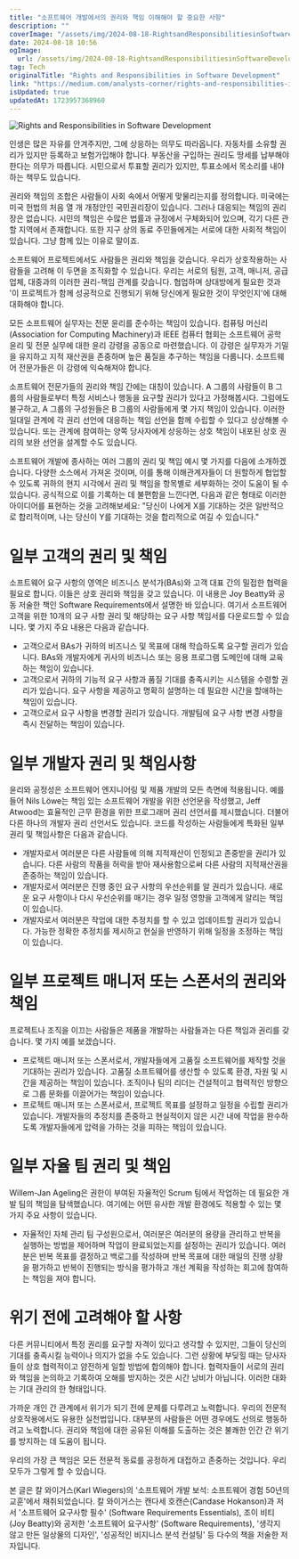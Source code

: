 ```yaml
---
title: "소프트웨어 개발에서의 권리와 책임 이해해야 할 중요한 사항"
description: ""
coverImage: "/assets/img/2024-08-18-RightsandResponsibilitiesinSoftwareDevelopment_0.png"
date: 2024-08-18 10:56
ogImage: 
  url: /assets/img/2024-08-18-RightsandResponsibilitiesinSoftwareDevelopment_0.png
tag: Tech
originalTitle: "Rights and Responsibilities in Software Development"
link: "https://medium.com/analysts-corner/rights-and-responsibilities-in-software-development-dc1dc702984a"
isUpdated: true
updatedAt: 1723957368960
---
```


![Rights and Responsibilities in Software Development](/assets/img/2024-08-18-RightsandResponsibilitiesinSoftwareDevelopment_0.png)

인생은 많은 자유를 안겨주지만, 그에 상응하는 의무도 따라옵니다. 자동차를 소유할 권리가 있지만 등록하고 보험가입해야 합니다. 부동산을 구입하는 권리도 땅세를 납부해야 한다는 의무가 따릅니다. 시민으로서 투표할 권리가 있지만, 투표소에서 목소리를 내야 하는 책무도 있습니다.

권리와 책임의 조합은 사람들이 사회 속에서 어떻게 맞물리는지를 정의합니다. 미국에는 미국 헌법의 처음 열 개 개정안인 국민권리장이 있습니다. 그러나 대응되는 책임의 권리장은 없습니다. 시민의 책임은 수많은 법률과 규정에서 구체화되어 있으며, 각기 다른 관할 지역에서 존재합니다. 또한 지구 상의 동료 주민들에게는 서로에 대한 사회적 책임이 있습니다. 그냥 함께 있는 이유로 말이죠.

소프트웨어 프로젝트에서도 사람들은 권리와 책임을 갖습니다. 우리가 상호작용하는 사람들을 고려해 이 두면을 조직화할 수 있습니다. 우리는 서로의 팀원, 고객, 매니저, 공급업체, 대중과의 이러한 권리-책임 관계를 갖습니다. 협업하며 상대방에게 필요한 것과 '이 프로젝트가 함께 성공적으로 진행되기 위해 당신에게 필요한 것이 무엇인지'에 대해 대화해야 합니다.

<!-- cozy-coder - 수평 -->

<ins class="adsbygoogle"
     style="display:block"
     data-ad-client="ca-pub-4877378276818686"
     data-ad-slot="1107185301"
     data-ad-format="auto"
     data-full-width-responsive="true"></ins>

<script>
     (adsbygoogle = window.adsbygoogle || []).push({});
</script>

모든 소프트웨어 실무자는 전문 윤리를 준수하는 책임이 있습니다. 컴퓨팅 머신리(Association for Computing Machinery)과 IEEE 컴퓨터 협회는 소프트웨어 공학 윤리 및 전문 실무에 대한 윤리 강령을 공동으로 마련했습니다. 이 강령은 실무자가 기밀을 유지하고 지적 재산권을 존중하며 높은 품질을 추구하는 책임을 다룹니다. 소프트웨어 전문가들은 이 강령에 익숙해져야 합니다.

소프트웨어 전문가들의 권리와 책임 간에는 대칭이 있습니다. A 그룹의 사람들이 B 그룹의 사람들로부터 특정 서비스나 행동을 요구할 권리가 있다고 가정해봅시다. 그럼에도 불구하고, A 그룹의 구성원들은 B 그룹의 사람들에게 몇 가지 책임이 있습니다. 이러한 일대일 관계에 각 권리 선언에 대응하는 책임 선언을 함께 수립할 수 있다고 상상해볼 수 있습니다. 또는 관계에 참여하는 양쪽 당사자에게 상응하는 상호 책임이 내포된 상호 권리의 보완 선언을 설계할 수도 있습니다.

소프트웨어 개발에 종사하는 여러 그룹의 권리 및 책임 예시 몇 가지를 다음에 소개하겠습니다. 다양한 소스에서 가져온 것이며, 이를 통해 이해관계자들이 더 원할하게 협업할 수 있도록 귀하의 현지 시각에서 권리 및 책임을 항목별로 세부화하는 것이 도움이 될 수 있습니다. 공식적으로 이를 기록하는 데 불편함을 느낀다면, 다음과 같은 형태로 이러한 아이디어를 표현하는 것을 고려해보세요: "당신이 나에게 X를 기대하는 것은 일반적으로 합리적이며, 나는 당신이 Y를 기대하는 것을 합리적으로 여길 수 있습니다."

# 일부 고객의 권리 및 책임

<!-- cozy-coder - 수평 -->

<ins class="adsbygoogle"
     style="display:block"
     data-ad-client="ca-pub-4877378276818686"
     data-ad-slot="1107185301"
     data-ad-format="auto"
     data-full-width-responsive="true"></ins>

<script>
     (adsbygoogle = window.adsbygoogle || []).push({});
</script>

소프트웨어 요구 사항의 영역은 비즈니스 분석가(BAs)와 고객 대표 간의 밀접한 협력을 필요로 합니다. 이들은 상호 권리와 책임을 갖고 있습니다. 이 내용은 Joy Beatty와 공동 저술한 책인 Software Requirements에서 설명한 바 있습니다. 여기서 소프트웨어 고객을 위한 10개의 요구 사항 권리 및 해당하는 요구 사항 책임서를 다운로드할 수 있습니다. 몇 가지 주요 내용은 다음과 같습니다.

- 고객으로서 BAs가 귀하의 비즈니스 및 목표에 대해 학습하도록 요구할 권리가 있습니다. BAs와 개발자에게 귀사의 비즈니스 또는 응용 프로그램 도메인에 대해 교육하는 책임이 있습니다.
- 고객으로서 귀하의 기능적 요구 사항과 품질 기대를 충족시키는 시스템을 수령할 권리가 있습니다. 요구 사항을 제공하고 명확히 설명하는 데 필요한 시간을 할애하는 책임이 있습니다.
- 고객으로서 요구 사항을 변경할 권리가 있습니다. 개발팀에 요구 사항 변경 사항을 즉시 전달하는 책임이 있습니다.

# 일부 개발자 권리 및 책임사항

윤리와 공정성은 소프트웨어 엔지니어링 및 제품 개발의 모든 측면에 적용됩니다. 예를 들어 Nils Löwe는 책임 있는 소프트웨어 개발을 위한 선언문을 작성했고, Jeff Atwood는 효율적인 근무 환경을 위한 프로그래머 권리 선언서를 제시했습니다. 더불어 다른 하나의 개발자 권리 선언서도 있습니다. 코드를 작성하는 사람들에게 특화된 일부 권리 및 책임사항은 다음과 같습니다.

<!-- cozy-coder - 수평 -->

<ins class="adsbygoogle"
     style="display:block"
     data-ad-client="ca-pub-4877378276818686"
     data-ad-slot="1107185301"
     data-ad-format="auto"
     data-full-width-responsive="true"></ins>

<script>
     (adsbygoogle = window.adsbygoogle || []).push({});
</script>

- 개발자로서 여러분은 다른 사람들에 의해 지적재산이 인정되고 존중받을 권리가 있습니다. 다른 사람의 작품을 허락을 받아 재사용함으로써 다른 사람의 지적재산권을 존중하는 책임이 있습니다.
- 개발자로서 여러분은 진행 중인 요구 사항의 우선순위를 알 권리가 있습니다. 새로운 요구 사항이나 다시 우선순위를 매기는 경우 일정 영향을 고객에게 알리는 책임이 있습니다.
- 개발자로서 여러분은 작업에 대한 추정치를 할 수 있고 업데이트할 권리가 있습니다. 가능한 정확한 추정치를 제시하고 현실을 반영하기 위해 일정을 조정하는 책임이 있습니다.

# 일부 프로젝트 매니저 또는 스폰서의 권리와 책임

프로젝트나 조직을 이끄는 사람들은 제품을 개발하는 사람들과는 다른 책임과 권리를 갖습니다. 몇 가지 예를 보겠습니다.

- 프로젝트 매니저 또는 스폰서로서, 개발자들에게 고품질 소프트웨어를 제작할 것을 기대하는 권리가 있습니다. 고품질 소프트웨어를 생산할 수 있도록 환경, 자원 및 시간을 제공하는 책임이 있습니다. 조직이나 팀의 리더는 건설적이고 협력적인 방향으로 그룹 문화를 이끌어가는 책임이 있습니다.
- 프로젝트 매니저 또는 스폰서로서, 프로젝트 목표를 설정하고 일정을 수립할 권리가 있습니다. 개발자들의 추정치를 존중하고 현실적이지 않은 시간 내에 작업을 완수하도록 개발자들에게 압력을 가하는 것을 피하는 책임이 있습니다.

<!-- cozy-coder - 수평 -->

<ins class="adsbygoogle"
     style="display:block"
     data-ad-client="ca-pub-4877378276818686"
     data-ad-slot="1107185301"
     data-ad-format="auto"
     data-full-width-responsive="true"></ins>

<script>
     (adsbygoogle = window.adsbygoogle || []).push({});
</script>

# 일부 자율 팀 권리 및 책임

Willem-Jan Ageling은 권한이 부여된 자율적인 Scrum 팀에서 작업하는 데 필요한 개발 팀의 책임을 탐색했습니다. 여기에는 어떤 유사한 개발 환경에도 적용할 수 있는 몇 가지 주요 사항이 있습니다.

- 자율적인 자체 관리 팀 구성원으로서, 여러분은 여러분의 용량을 관리하고 반복을 실행하는 방법을 제어하며 작업이 완료되었는지를 설정하는 권리가 있습니다. 여러분은 반복 목표를 결정하고 백로그를 작성하며 반복 목표에 대한 매일의 진행 상황을 평가하고 반복이 진행되는 방식을 평가하고 개선 계획을 작성하는 회고에 참여하는 책임을 져야 합니다.

# 위기 전에 고려해야 할 사항

<!-- cozy-coder - 수평 -->

<ins class="adsbygoogle"
     style="display:block"
     data-ad-client="ca-pub-4877378276818686"
     data-ad-slot="1107185301"
     data-ad-format="auto"
     data-full-width-responsive="true"></ins>

<script>
     (adsbygoogle = window.adsbygoogle || []).push({});
</script>

다른 커뮤니티에서 특정 권리를 요구할 자격이 있다고 생각할 수 있지만, 그들이 당신의 기대를 충족시킬 능력이나 의지가 없을 수도 있습니다. 그런 상황에 부딪힐 때는 당사자들이 상호 협력적이고 얌전하게 일할 방법에 합의해야 합니다. 협력자들이 서로의 권리와 책임을 논의하고 기록하여 오해를 방지하는 것은 시간 낭비가 아닙니다. 이러한 대화는 기대 관리의 한 형태입니다.

가까운 개인 간 관계에서 위기가 되기 전에 문제를 다루려고 노력합니다. 우리의 전문적 상호작용에서도 유용한 실천법입니다. 대부분의 사람들은 어떤 경우에도 선의로 행동하려고 노력합니다. 권리와 책임에 대한 공유된 이해를 도출하는 것은 불쾌한 인간 간 위기를 방지하는 데 도움이 됩니다.

우리의 가장 큰 책임은 모든 전문적 동료를 공정하게 대접하고 존중하는 것입니다. 우리 모두가 그렇게 할 수 있습니다.

본 글은 칼 와이거스(Karl Wiegers)의 '소프트웨어 개발 보석: 소프트웨어 경험 50년의 교훈'에서 채취되었습니다. 칼 와이거스는 캔다세 호캔슨(Candase Hokanson)과 저서 '소프트웨어 요구사항 필수' (Software Requirements Essentials), 조이 비티(Joy Beatty)와 공저한 '소프트웨어 요구사항' (Software Requirements), '생각지 않고 만든 일상물의 디자인', '성공적인 비지니스 분석 컨설팅' 등 다수의 책을 저술한 저자입니다.
